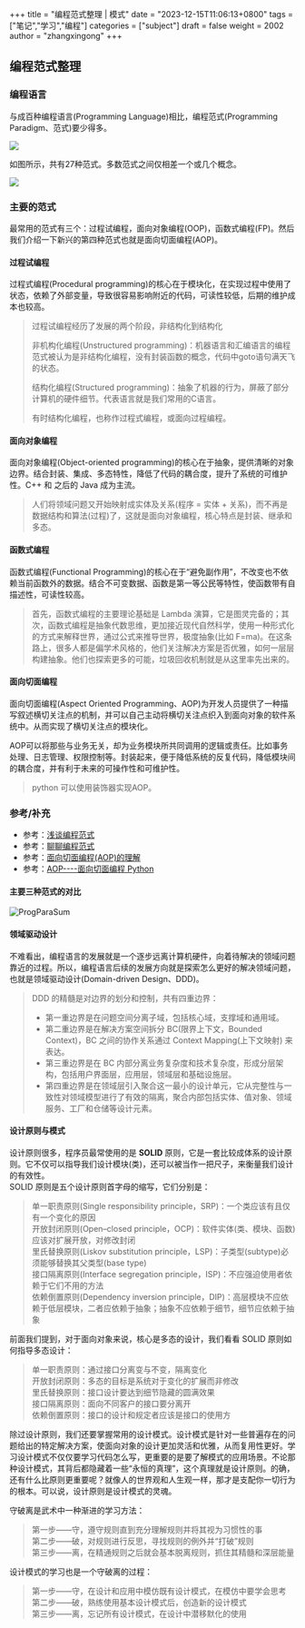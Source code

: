 +++
title = "编程范式整理 | 模式"
date = "2023-12-15T11:06:13+0800"
tags = ["笔记","学习","编程"]
categories = ["subject"]
draft = false
weight = 2002
author = "zhangxingong"
+++

## 编程范式整理

### [](#%E7%BC%96%E7%A8%8B%E8%AF%AD%E8%A8%80)编程语言

与成百种编程语言(Programming Language)相比，编程范式(Programming Paradigm、范式)要少得多。

![](https://img-blog.csdnimg.cn/img_convert/8a07df079de0bc20d1e9c85e28a15eb3.png)

如图所示，共有27种范式。多数范式之间仅相差一个或几个概念。

![](https://img-blog.csdnimg.cn/img_convert/2d932a636423a63bdb99ebf2cf2108a7.png)

### [](#%E4%B8%BB%E8%A6%81%E7%9A%84%E8%8C%83%E5%BC%8F)主要的范式

最常用的范式有三个：过程试编程，面向对象编程(OOP)，函数式编程(FP)。然后我们介绍一下新兴的第四种范式也就是面向切面编程(AOP)。

#### [](#%E8%BF%87%E7%A8%8B%E8%AF%95%E7%BC%96%E7%A8%8B)过程试编程

过程式编程(Procedural programming)的核心在于模块化，在实现过程中使用了状态，依赖了外部变量，导致很容易影响附近的代码，可读性较低，后期的维护成本也较高。

> 过程试编程经历了发展的两个阶段，非结构化到结构化
> 
> 非机构化编程(Unstructured programming)：机器语言和汇编语言的编程范式被认为是非结构化编程，没有封装函数的概念，代码中goto语句满天飞的状态。
> 
> 结构化编程(Structured programming)：抽象了机器的行为，屏蔽了部分计算机的硬件细节。代表语言就是我们常用的C语言。
> 
> 有时结构化编程，也称作过程式编程，或面向过程编程。

#### [](#%E9%9D%A2%E5%90%91%E5%AF%B9%E8%B1%A1%E7%BC%96%E7%A8%8B)面向对象编程

面向对象编程(Object-oriented programming)的核心在于抽象，提供清晰的对象边界。结合封装、集成、多态特性，降低了代码的耦合度，提升了系统的可维护性。C++ 和 之后的 Java 成为主流。

> 人们将领域问题又开始映射成实体及关系(程序 = 实体 + 关系)，而不再是数据结构和算法(过程)了，这就是面向对象编程，核心特点是封装、继承和多态。

#### [](#%E5%87%BD%E6%95%B0%E5%BC%8F%E7%BC%96%E7%A8%8B)函数式编程

函数式编程(Functional Programming)的核心在于“避免副作用”，不改变也不依赖当前函数外的数据。结合不可变数据、函数是第一等公民等特性，使函数带有自描述性，可读性较高。

> 首先，函数式编程的主要理论基础是 Lambda 演算，它是图灵完备的；其次，函数式编程是抽象代数思维，更加接近现代自然科学，使用一种形式化的方式来解释世界，通过公式来推导世界，极度抽象(比如 F=ma)。在这条路上，很多人都是偏学术风格的，他们关注解决方案是否优雅，如何一层层构建抽象。他们也探索更多的可能，垃圾回收机制就是从这里率先出来的。

#### [](#%E9%9D%A2%E5%90%91%E5%88%87%E9%9D%A2%E7%BC%96%E7%A8%8B)面向切面编程

面向切面编程(Aspect Oriented Programming、AOP)为开发人员提供了一种描写叙述横切关注点的机制，并可以自己主动将横切关注点织入到面向对象的软件系统中。从而实现了横切关注点的模块化。

AOP可以将那些与业务无关，却为业务模块所共同调用的逻辑或责任。比如事务处理、日志管理、权限控制等。封装起来，便于降低系统的反复代码，降低模块间的耦合度，并有利于未来的可操作性和可维护性。

> python 可以使用装饰器实现AOP。

### [](#%E5%8F%82%E8%80%83%E8%A1%A5%E5%85%85)参考/补充

+   参考：[浅谈编程范式](https://zhuanlan.zhihu.com/p/58228357)
+   参考：[聊聊编程范式](https://zhuanlan.zhihu.com/p/354528902)
+   参考：[面向切面编程(AOP)的理解](https://blog.csdn.net/liujiahan629629/article/details/18864211)
+   参考：[AOP----面向切面编程 Python](https://blog.csdn.net/weixin_43576171/article/details/98196151)

#### [](#%E4%B8%BB%E8%A6%81%E4%B8%89%E7%A7%8D%E8%8C%83%E5%BC%8F%E7%9A%84%E5%AF%B9%E6%AF%94)主要三种范式的对比

![ProgParaSum](https://img-blog.csdnimg.cn/img_convert/f13e043bb19a27ecd04d05f0e6074d12.png)

#### [](#%E9%A2%86%E5%9F%9F%E9%A9%B1%E5%8A%A8%E8%AE%BE%E8%AE%A1)领域驱动设计

不难看出，编程语言的发展就是一个逐步远离计算机硬件，向着待解决的领域问题靠近的过程。所以，编程语言后续的发展方向就是探索怎么更好的解决领域问题，也就是领域驱动设计(Domain-driven Design、DDD)。

> DDD 的精髓是对边界的划分和控制，共有四重边界：
> 
> +   第一重边界是在问题空间分离子域，包括核心域，支撑域和通用域。
> +   第二重边界是在解决方案空间拆分 BC(限界上下文，Bounded Context)，BC 之间的协作关系通过 Context Mapping(上下文映射) 来表达。
> +   第三重边界是在 BC 内部分离业务复杂度和技术复杂度，形成分层架构，包括用户界面层，应用层，领域层和基础设施层。
> +   第四重边界是在领域层引入聚合这一最小的设计单元，它从完整性与一致性对领域模型进行了有效的隔离，聚合内部包括实体、值对象、领域服务、工厂和仓储等设计元素。

#### [](#%E8%AE%BE%E8%AE%A1%E5%8E%9F%E5%88%99%E4%B8%8E%E6%A8%A1%E5%BC%8F)设计原则与模式

设计原则很多，程序员最常使用的是 **SOLID** 原则，它是一套比较成体系的设计原则。它不仅可以指导我们设计模块(类)，还可以被当作一把尺子，来衡量我们设计的有效性。  
SOLID 原则是五个设计原则首字母的缩写，它们分别是：

> 单一职责原则(Single responsibility principle，SRP)：一个类应该有且仅有一个变化的原因  
> 开放封闭原则(Open–closed principle，OCP)：软件实体(类、模块、函数)应该对扩展开放，对修改封闭  
> 里氏替换原则(Liskov substitution principle，LSP)：子类型(subtype)必须能够替换其父类型(base type)  
> 接口隔离原则(Interface segregation principle，ISP)：不应强迫使用者依赖于它们不用的方法  
> 依赖倒置原则(Dependency inversion principle，DIP)：高层模块不应依赖于低层模块，二者应依赖于抽象；抽象不应依赖于细节，细节应依赖于抽象

前面我们提到，对于面向对象来说，核心是多态的设计，我们看看 SOLID 原则如何指导多态设计：

> 单一职责原则：通过接口分离变与不变，隔离变化  
> 开放封闭原则：多态的目标是系统对于变化的扩展而非修改  
> 里氏替换原则：接口设计要达到细节隐藏的圆满效果  
> 接口隔离原则：面向不同客户的接口要分离开  
> 依赖倒置原则：接口的设计和规定者应该是接口的使用方

除过设计原则，我们还要掌握常用的设计模式。设计模式是针对一些普遍存在的问题给出的特定解决方案，使面向对象的设计更加灵活和优雅，从而复用性更好。学习设计模式不仅仅要学习代码怎么写，更重要的是要了解模式的应用场景。不论那种设计模式，其背后都隐藏着一些“永恒的真理”，这个真理就是设计原则。的确，还有什么比原则更重要呢？就像人的世界观和人生观一样，那才是支配你一切行为的根本。可以说，设计原则是设计模式的灵魂。

守破离是武术中一种渐进的学习方法：

> 第一步——守，遵守规则直到充分理解规则并将其视为习惯性的事  
> 第二步——破，对规则进行反思，寻找规则的例外并“打破”规则  
> 第三步——离，在精通规则之后就会基本脱离规则，抓住其精髓和深层能量

设计模式的学习也是一个守破离的过程：

> 第一步——守，在设计和应用中模仿既有设计模式，在模仿中要学会思考  
> 第二步——破，熟练使用基本设计模式后，创造新的设计模式  
> 第三步——离，忘记所有设计模式，在设计中潜移默化的使用
